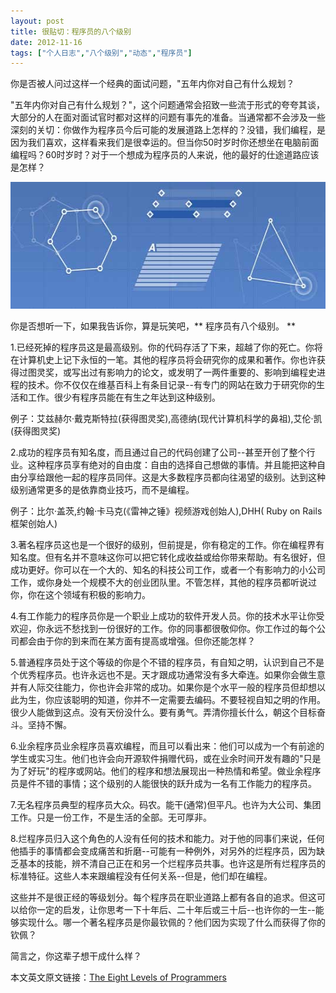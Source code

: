 ```yaml
---
layout: post
title: 很贴切：程序员的八个级别		
date: 2012-11-16
tags: ["个人日志","八个级别","动态","程序员"]
---
```


你是否被人问过这样一个经典的面试问题，"五年内你对自己有什么规划？

"五年内你对自己有什么规划？"，这个问题通常会招致一些流于形式的夸夸其谈，大部分的人在面对面试官时都对这样的问题有事先的准备。当通常都不会涉及一些深刻的关切：你做作为程序员今后可能的发展道路上怎样的？没错，我们编程，是因为我们喜欢，这样看来我们是很幸运的。但当你50时岁时你还想坐在电脑前面编程吗？60时岁时？对于一个想成为程序员的人来说，他的最好的仕途道路应该是怎样？

<a href="http://www.saqqdy.com/news/eight-levels-of-programmers/attachment/eight-levels-programmers" rel="attachment wp-att-853"><img class="alignnone size-full wp-image-853" title="Eight-levels-programmers" src="Eight-levels-programmers.jpg" alt="" width="541" height="203" /></a>

你是否想听一下，如果我告诉你，算是玩笑吧，** 程序员有八个级别。 **

1.已经死掉的程序员这是最高级别。你的代码存活了下来，超越了你的死亡。你将在计算机史上记下永恒的一笔。其他的程序员将会研究你的成果和著作。你也许获得过图灵奖，或写出过有影响力的论文，或发明了一两件重要的、影响到编程史进程的技术。你不仅仅在维基百科上有条目记录--有专门的网站在致力于研究你的生活和工作。很少有程序员能在有生之年达到这种级别。

例子：艾兹赫尔·戴克斯特拉(获得图灵奖),高德纳(现代计算机科学的鼻祖),艾伦·凯(获得图灵奖)

2.成功的程序员有知名度，而且通过自己的代码创建了公司--甚至开创了整个行业。这种程序员享有绝对的自由度：自由的选择自己想做的事情。并且能把这种自由分享给跟他一起的程序员同伴。这是大多数程序员都向往渴望的级别。达到这种级别通常更多的是依靠商业技巧，而不是编程。

例子：比尔·盖茨,约翰·卡马克(《雷神之锤》视频游戏创始人),DHH( Ruby on Rails框架创始人)

3.著名程序员这也是一个很好的级别，但前提是，你有稳定的工作。你在编程界有知名度。但有名并不意味这你可以把它转化成收益或给你带来帮助。有名很好，但成功更好。你可以在一个大的、知名的科技公司工作，或者一个有影响力的小公司工作，或你身处一个规模不大的创业团队里。不管怎样，其他的程序员都听说过你，你在这个领域有积极的影响力。

4.有工作能力的程序员你是一个职业上成功的软件开发人员。你的技术水平让你受欢迎，你永远不愁找到一份很好的工作。你的同事都很敬仰你。你工作过的每个公司都会由于你的到来而在某方面有提高或增强。但你还能怎样？

5.普通程序员处于这个等级的你是个不错的程序员，有自知之明，认识到自己不是个优秀程序员。也许永远也不是。天才跟成功通常没有多大牵连。如果你会做生意并有人际交往能力，你也许会非常的成功。如果你是个水平一般的程序员但却想以此为生，你应该聪明的知道，你并不一定需要去编码。不要轻视自知之明的作用。很少人能做到这点。没有天份没什么。要有勇气。弄清你擅长什么，朝这个目标奋斗。坚持不懈。

6.业余程序员业余程序员喜欢编程，而且可以看出来：他们可以成为一个有前途的学生或实习生。他们也许会向开源软件捐赠代码，或在业余时间开发有趣的"只是为了好玩"的程序或网站。他们的程序和想法展现出一种热情和希望。做业余程序员是件不错的事情；这个级别的人能很快的跃升成为一名有工作能力的程序员。

7.无名程序员典型的程序员大众。码农。能干(通常)但平凡。也许为大公司、集团工作。只是一份工作，不是生活的全部。无可厚非。

8.烂程序员归入这个角色的人没有任何的技术和能力。对于他的同事们来说，任何他插手的事情都会变成痛苦和折磨--可能有一种例外，对另外的烂程序员，因为缺乏基本的技能，辨不清自己正在和另一个烂程序员共事。也许这是所有烂程序员的标准特征。这些人本来跟编程没有任何关系--但是，他们却在编程。

这些并不是很正经的等级划分。每个程序员在职业道路上都有各自的追求。但这可以给你一定的启发，让你思考一下十年后、二十年后或三十后--也许你的一生--能够实现什么。哪一个著名程序员是你最钦佩的？他们因为实现了什么而获得了你的钦佩？

简言之，你这辈子想干成什么样？

本文英文原文链接：<a href="http://www.saqqdy.com/?r=http://www.codinghorror.com/blog/2009/04/the-eight-levels-of-programmers.html" target="_blank">The Eight Levels of Programmers</a>		